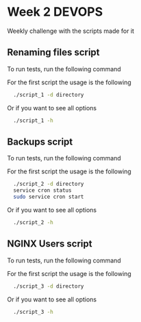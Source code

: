 
# Week 2 DEVOPS

Weekly challenge with the scripts made for it


## Renaming files script

To run tests, run the following command

For the first script the usage is the following 
```bash
  ./script_1 -d directory
```
Or if you want to see all options 
```bash
  ./script_1 -h
```

## Backups script

To run tests, run the following command

For the first script the usage is the following 
```bash
  ./script_2 -d directory
  service cron status
  sudo service cron start
```
Or if you want to see all options 
```bash
  ./script_2 -h
```

## NGINX Users script

To run tests, run the following command

For the first script the usage is the following 
```bash
  ./script_3 -d directory
```
Or if you want to see all options 
```bash
  ./script_3 -h
```
